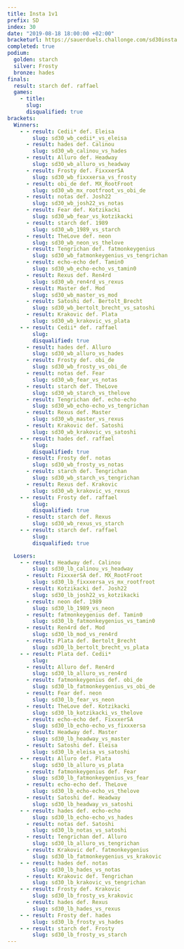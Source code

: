 ```yaml
---
title: Insta 1v1
prefix: SD
index: 30
date: "2019-08-18 18:00:00 +02:00"
bracketurl: https://sauerduels.challonge.com/sd30insta
completed: true
podium:
  golden: starch
  silver: Frosty
  bronze: hades
finals:
  result: starch def. raffael
  games:
    - title:
      slug:
      disqualified: true
brackets:
  Winners:
    - - result: Cedii* def. Eleisa
        slug: sd30_wb_cedii*_vs_eleisa
      - result: hades def. Calinou
        slug: sd30_wb_calinou_vs_hades
      - result: Alluro def. Headway
        slug: sd30_wb_alluro_vs_headway
      - result: Frosty def. FixxxerSA
        slug: sd30_wb_fixxxersa_vs_frosty
      - result: obi_de def. MX_RootFroot
        slug: sd30_wb_mx_rootfroot_vs_obi_de
      - result: notas def. Josh22
        slug: sd30_wb_josh22_vs_notas
      - result: Fear def. Kotzikacki
        slug: sd30_wb_fear_vs_kotzikacki
      - result: starch def. 1989
        slug: sd30_wb_1989_vs_starch
      - result: TheLove def. neon
        slug: sd30_wb_neon_vs_thelove
      - result: Tengrichan def. fatmonkeygenius
        slug: sd30_wb_fatmonkeygenius_vs_tengrichan
      - result: echo-echo def. Tamin0
        slug: sd30_wb_echo-echo_vs_tamin0
      - result: Rexus def. Ren4rd
        slug: sd30_wb_ren4rd_vs_rexus
      - result: Master def. Mod
        slug: sd30_wb_master_vs_mod
      - result: Satoshi def. Bertolt_Brecht
        slug: sd30_wb_bertolt_brecht_vs_satoshi
      - result: Krakovic def. Plata
        slug: sd30_wb_krakovic_vs_plata
    - - result: Cedii* def. raffael
        slug:
        disqualified: true
      - result: hades def. Alluro
        slug: sd30_wb_alluro_vs_hades
      - result: Frosty def. obi_de
        slug: sd30_wb_frosty_vs_obi_de
      - result: notas def. Fear
        slug: sd30_wb_fear_vs_notas
      - result: starch def. TheLove
        slug: sd30_wb_starch_vs_thelove
      - result: Tengrichan def. echo-echo
        slug: sd30_wb_echo-echo_vs_tengrichan
      - result: Rexus def. Master
        slug: sd30_wb_master_vs_rexus
      - result: Krakovic def. Satoshi
        slug: sd30_wb_krakovic_vs_satoshi
    - - result: hades def. raffael
        slug:
        disqualified: true
      - result: Frosty def. notas
        slug: sd30_wb_frosty_vs_notas
      - result: starch def. Tengrichan
        slug: sd30_wb_starch_vs_tengrichan
      - result: Rexus def. Krakovic
        slug: sd30_wb_krakovic_vs_rexus
    - - result: Frosty def. raffael
        slug:
        disqualified: true
      - result: starch def. Rexus
        slug: sd30_wb_rexus_vs_starch
    - - result: starch def. raffael
        slug:
        disqualified: true

  Losers:
    - - result: Headway def. Calinou
        slug: sd30_lb_calinou_vs_headway
      - result: FixxxerSA def. MX_RootFroot
        slug: sd30_lb_fixxxersa_vs_mx_rootfroot
      - result: Kotzikacki def. Josh22
        slug: sd30_lb_josh22_vs_kotzikacki
      - result: neon def. 1989
        slug: sd30_lb_1989_vs_neon
      - result: fatmonkeygenius def. Tamin0
        slug: sd30_lb_fatmonkeygenius_vs_tamin0
      - result: Ren4rd def. Mod
        slug: sd30_lb_mod_vs_ren4rd
      - result: Plata def. Bertolt_Brecht
        slug: sd30_lb_bertolt_brecht_vs_plata
    - - result: Plata def. Cedii*
        slug:
      - result: Alluro def. Ren4rd
        slug: sd30_lb_alluro_vs_ren4rd
      - result: fatmonkeygenius def. obi_de
        slug: sd30_lb_fatmonkeygenius_vs_obi_de
      - result: Fear def. neon
        slug: sd30_lb_fear_vs_neon
      - result: TheLove def. Kotzikacki
        slug: sd30_lb_kotzikacki_vs_thelove
      - result: echo-echo def. FixxxerSA
        slug: sd30_lb_echo-echo_vs_fixxxersa
      - result: Headway def. Master
        slug: sd30_lb_headway_vs_master
      - result: Satoshi def. Eleisa
        slug: sd30_lb_eleisa_vs_satoshi
    - - result: Alluro def. Plata
        slug: sd30_lb_alluro_vs_plata
      - result: fatmonkeygenius def. Fear
        slug: sd30_lb_fatmonkeygenius_vs_fear
      - result: echo-echo def. TheLove
        slug: sd30_lb_echo-echo_vs_thelove
      - result: Satoshi def. Headway
        slug: sd30_lb_headway_vs_satoshi
    - - result: hades def. echo-echo
        slug: sd30_lb_echo-echo_vs_hades
      - result: notas def. Satoshi
        slug: sd30_lb_notas_vs_satoshi
      - result: Tengrichan def. Alluro
        slug: sd30_lb_alluro_vs_tengrichan
      - result: Krakovic def. fatmonkeygenius
        slug: sd30_lb_fatmonkeygenius_vs_krakovic
    - - result: hades def. notas
        slug: sd30_lb_hades_vs_notas
      - result: Krakovic def. Tengrichan
        slug: sd30_lb_krakovic_vs_tengrichan
    - - result: Frosty def. Krakovic
        slug: sd30_lb_frosty_vs_krakovic
      - result: hades def. Rexus
        slug: sd30_lb_hades_vs_rexus
    - - result: Frosty def. hades
        slug: sd30_lb_frosty_vs_hades
    - - result: starch def. Frosty
        slug: sd30_lb_frosty_vs_starch
---
```

